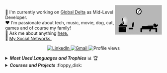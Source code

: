 <a href="#">
    <img 
         src="https://github.com/lucasrmagalhaes/lucasrmagalhaes/blob/master/assets/days.gif" 
         align="right" 
         width="30%" 
         height="95px" 
         title="day++" 
         alt="Routine"
    >
</a>

:department_store: I'm currently working on <a href="https://www.deltaglobal.com.br/">Global Delta</a> as Mid-Level Developer.
<br />
:heart: I'm passionate about tech, music, movie, dog, cat, games and of course my family!
<br />
:speech_balloon: Ask me about anything <a href="https://github.com/lucasrmagalhaes/lucasrmagalhaes/issues">here.</a>
<br />
:link: <a href="https://linktr.ee/lucasrmagalhaes">My Social Networks.</a>

<p align="center">
    <a href="https://www.linkedin.com/in/lucasrmagalhaes/">
        <img 
             src="https://img.shields.io/badge/-LinkedIn-blue?style=flat-square&logo=Linkedin&logoColor=white" 
             title="My Social Network" 
             alt="LinkedIn"
        >
    </a>
    <a href="mailto:lucasdarosa.ti@gmail.com">
        <img 
             src="https://img.shields.io/badge/-Gmail-c14438?style=flat-square&logo=Gmail&logoColor=white" 
             title="Send me an email" 
             alt="Gmail"
        >
    </a>
    <img 
         src="https://komarev.com/ghpvc/?username=lucasrmagalhaes&label=Profile%20views&color=0e75b6&style=flat-square&color=yellow" 
         title="Profile views" 
         alt="Profile views"
    >
</p>

<details title="Most Used Languages and Trophies" align="left">
    <br />
    <summary align="left"><strong><i>Most Used Languages and Trophies</i></strong> 📊 🏆</summary>
    <img 
         src="https://github-readme-stats.vercel.app/api/top-langs/?username=lucasrmagalhaes&langs_count=8&layout=compact&theme=gruvbox" 
         width="40%"           
    />
    <a href="https://github-profile-trophy.vercel.app/?username=lucasrmagalhaes&column=4&theme=gruvbox&margin-w=4&margin-h=4&no-frame=true">
        <img 
             src="https://github-profile-trophy.vercel.app/?username=lucasrmagalhaes&column=4&theme=gruvbox&margin-w=4&margin-h=4&no-frame=true"
             align="right"
             title="Lucas Magalhães's Trophies"
             width="55%"
        />
    </a>
</details>

<details title="Courses and Projects">
    <summary align="left"><strong><i>Courses and Projects</i></strong> :floppy_disk:</summary>
    <br />
    <table border=1 align="left" width="50%">
        <tr>
            <th colspan="4" align="center">Courses</th>
        </tr>
        <tr>
            <th>Name</th>
            <th>Languages</th>
        </tr>
        <!-- TypeScript -->
        <tr>
            <td><a href="https://github.com/lucasrmagalhaes/introducaoPraticaAoTypeScript-ts">Introdução Prática ao TypeScript</a></td>
            <td>TypeScript</td>
         </tr>
         <tr>
            <td>
                <a href="https://github.com/lucasrmagalhaes/fundamentosNodeJest-ts">
                    Fundamentos Node.js e Jest
                </a>
            </td>
            <td>TypeScript</td>
        </tr>
        <!-- TypeScript -->
    </table>
    <table border=1 align="right" width="50%">
        <tr>
            <th colspan="4" align="center">Projects</th>
        </tr>
        <tr>
            <th>Name</th>
            <th>Website</th>
            <th>Languages</th>
        </tr>
        <!-- JavaScript -->
        <tr>
            <td><a href="https://github.com/lucasrmagalhaes/snake-js">Snake</a></td>
            <td align="center"><a href="https://lucasrmagalhaes.github.io/snake-js/">:globe_with_meridians:</a></td>
            <td>JavaScript</td>
        </tr>
        <!-- JavaScript -->
        <!-- React -->
        <tr>
            <td><a href="https://github.com/lucasrmagalhaes/covid19-react">COVID-19</a></td>
            <td align="center"><a href="https://covid19-pwa.netlify.app/">:globe_with_meridians:</a></td>
            <td>React</td>
        </tr>
        <!-- React -->
    </table>
</details>
